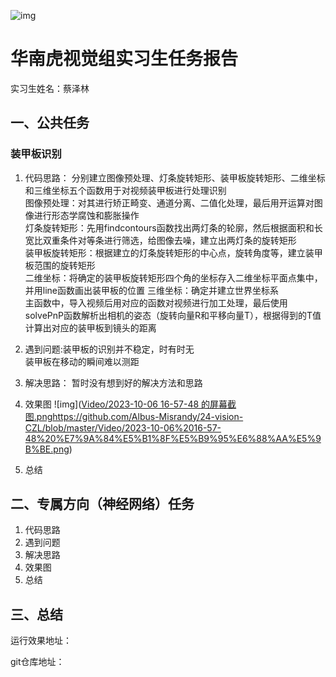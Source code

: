 ![img](https://i0.hdslb.com/bfs/new_dyn/791944995fff725f42c7f5a9b64f8567100423098.png@1295w.webp)

# 华南虎视觉组实习生任务报告

实习生姓名：蔡泽林

## 一、公共任务

### 装甲板识别

1. 代码思路：
           分别建立图像预处理、灯条旋转矩形、装甲板旋转矩形、二维坐标和三维坐标五个函数用于对视频装甲板进行处理识别  
           图像预处理：对其进行矫正畸变、通道分离、二值化处理，最后用开运算对图像进行形态学腐蚀和膨胀操作   
           灯条旋转矩形：先用findcontours函数找出两灯条的轮廓，然后根据面积和长宽比双重条件对等条进行筛选，给图像去噪，建立出两灯条的旋转矩形   
           装甲板旋转矩形：根据建立的灯条旋转矩形的中心点，旋转角度等，建立装甲板范围的旋转矩形   
           二维坐标：将确定的装甲板旋转矩形四个角的坐标存入二维坐标平面点集中，并用line函数画出装甲板的位置
           三维坐标：确定并建立世界坐标系   
           主函数中，导入视频后用对应的函数对视频进行加工处理，最后使用solvePnP函数解析出相机的姿态（旋转向量R和平移向量T），根据得到的T值计算出对应的装甲板到镜头的距离

2. 遇到问题:装甲板的识别并不稳定，时有时无  
           装甲板在移动的瞬间难以测距
3. 解决思路：
           暂时没有想到好的解决方法和思路

2. 效果图
![img]([Video/2023-10-06 16-57-48 的屏幕截图.png](https://github.com/Albus-Misrandy/24-vision-CZL/blob/master/Video/2023-10-06%2016-57-48%20%E7%9A%84%E5%B1%8F%E5%B9%95%E6%88%AA%E5%9B%BE.png)https://github.com/Albus-Misrandy/24-vision-CZL/blob/master/Video/2023-10-06%2016-57-48%20%E7%9A%84%E5%B1%8F%E5%B9%95%E6%88%AA%E5%9B%BE.png)
3. 总结



## 二、专属方向（神经网络）任务

1. 代码思路
2. 遇到问题
3. 解决思路
4. 效果图
5. 总结

## 三、总结



运行效果地址：

git仓库地址：


